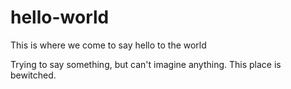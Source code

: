 # hello-world
This is where we come to say hello to the world

Trying to say something, but can't imagine anything. This place is bewitched.
